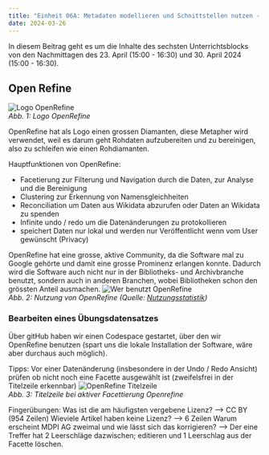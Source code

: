 ```yaml
---
title: "Einheit 06A: Metadaten modellieren und Schnittstellen nutzen - Open Refine"
date: 2024-03-26
---
```


In diesem Beitrag geht es um die Inhalte des sechsten Unterrichtsblocks von den Nachmittagen des 23. April (15:00 - 16:30) und 30. April 2024 (15:00 - 16:30).

## Open Refine
![Logo OpenRefine](\Lerntagebuch_BAIN\images\logo_openrefine.jpg)  
*Abb. 1: Logo OpenRefine*

OpenRefine hat als Logo einen grossen Diamanten, diese Metapher wird verwendet, weil es darum geht Rohdaten aufzubereiten und zu bereinigen, also zu schleifen wie einen Rohdiamanten.

Hauptfunktionen von OpenRefine:
- Facetierung zur Filterung und Navigation durch die Daten, zur Analyse und die Bereinigung
- Clustering zur Erkennung von Namensgleichheiten
- Reconciliation um Daten aus Wikidata abzurufen oder Daten an Wikidata zu spenden
- Infinite undo / redo um die Datenänderungen zu protokollieren
- speichert Daten nur lokal und werden nur Veröffentlicht wenn vom User gewünscht (Privacy)

OpenRefine hat eine grosse, aktive Community, da die Software mal zu Google gehörte und damit eine grosse Prominenz erlangen konnte. Dadurch wird die Software auch nicht nur in der Bibliotheks- und Archivbranche benutzt, sondern auch in anderen Branchen, wobei Bibliotheken schon den grössten Anteil ausmachen.
![Wer benutzt OpenRefine](\Lerntagebuch_BAIN\images\Screenshot_openrefine_branchen.jpg)  
*Abb. 2: Nutzung von OpenRefine (Quelle: [Nutzungsstatistik](https://openrefine.org/blog/2022/06/28/2022-survey-results.html))*


### Bearbeiten eines Übungsdatensatzes
Über gitHub haben wir einen Codespace gestartet, über den wir OpenRefine benutzen (spart uns die lokale Installation der Software, wäre aber durchaus auch möglich). 

Tipps: Vor einer Datenänderung (insbesondere in der Undo / Redo Ansicht) prüfen ob nicht noch eine Facette ausgewählt ist (zweifelsfrei in der Titelzeile erkennbar)
![OpenRefine Titelzeile](\Lerntagebuch_BAIN\images\Screenshot_openrefine_aktiveFacette.jpg)  
*Abb. 3: Titelzeile bei aktiver Facettierung Openrefine*

Fingerübungen:
Was ist die am häufigsten vergebene Lizenz? --> CC BY (954 Zeilen)
Wieviele Artikel haben keine Lizenz? --> 6 Zeilen
Warum erscheint MDPI AG zweimal und wie lässt sich das korrigieren? --> Der eine Treffer hat 2 Leerschläge dazwischen; editieren und 1 Leerschlag aus der Facette löschen.

